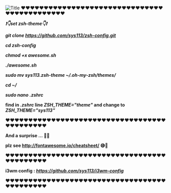 ![](http://s8.picofile.com/file/8321170618/zsh.png?raw=true "Title")
❤️❤️❤️❤️❤️❤️❤️❤️❤️❤️❤️❤️❤️❤️❤️❤️❤️❤️❤️❤️❤️❤️❤️❤️❤️❤️❤️❤️❤️❤️❤️❤️❤️❤️❤️❤️❤️❤️❤️❤️❤️❤️❤️❤️

**_❗️👇set zsh-theme👇❗️_**

**_git clone https://github.com/sys113/zsh-config.git_**

**_cd zsh-config_**

**_chmod +x awesome.sh_**

**_./awesome.sh_**

**_sudo mv sys113.zsh-theme ~/.oh-my-zsh/themes/_**

**_cd ~/_**

**_sudo nano .zshrc_**

**find in _.zshrc_ line _ZSH_THEME="theme"_ and change to _ZSH_THEME="sys113"_**

❤️❤️❤️❤️❤️❤️❤️❤️❤️❤️❤️❤️❤️❤️❤️❤️❤️❤️❤️❤️❤️❤️❤️❤️❤️❤️❤️❤️❤️❤️❤️❤️❤️❤️❤️❤️❤️❤️❤️❤️❤️❤️❤️❤️

**And a surprise ... 😬💖**

**plz see http://fontawesome.io/cheatsheet/ :sweat_smile:💓**

❤️❤️❤️❤️❤️❤️❤️❤️❤️❤️❤️❤️❤️❤️❤️❤️❤️❤️❤️❤️❤️❤️❤️❤️❤️❤️❤️❤️❤️❤️❤️❤️❤️❤️❤️❤️❤️❤️❤️❤️❤️❤️❤️❤️

**i3wm config : _https://github.com/sys113/i3wm-config_**

❤️❤️❤️❤️❤️❤️❤️❤️❤️❤️❤️❤️❤️❤️❤️❤️❤️❤️❤️❤️❤️❤️❤️❤️❤️❤️❤️❤️❤️❤️❤️❤️❤️❤️❤️❤️❤️❤️❤️❤️❤️❤️❤️❤️
